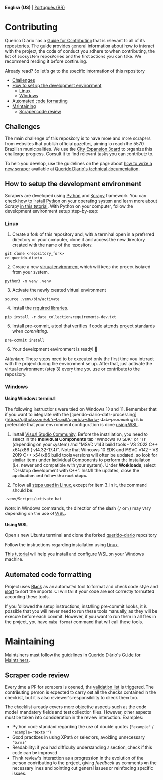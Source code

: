 **English (US)** | [Português (BR)](/docs/CONTRIBUTING.md)

# Contributing
Querido Diário has a [Guide for Contributing](https://github.com/okfn-brasil/querido-diario-comunidade/blob/main/.github/CONTRIBUTING.md#contribuindo) that is relevant to all of its repositories. The guide provides general information about how to interact with the project, the code of conduct you adhere to when contributing, the list of ecosystem repositories and the first actions you can take. We recommend reading it before continuing.

Already read? So let's go to the specific information of this repository:
- [Challenges](#challenges)
- [How to set up the development environment](#how-to-setup-the-development-environment)
    - [Linux](#linux)
    - [Windows](#windows)
- [Automated code formatting](#automated-code-formatting)
- [Maintaining](#maintaining)
    - [Scraper code review](#scraper-code-review)

## Challenges
The main challenge of this repository is to have more and more scrapers from websites that publish official gazettes, aiming to reach the 5570 Brazilian municipalities. We use the [City Expansion Board](https://github.com/orgs/okfn-brasil/projects/12/views/13) to organize this challenge progress. Consult it to find relevant tasks you can contribute to.

To help you develop, use the guidelines on the page about [how to write a new scraper](https://docs.queridodiario.ok.org.br/en/latest/writing-a-new-spider.html) available at [Querido Diario's technical documentation](https://docs.queridodiario.ok.org.br/en/latest/).

## How to setup the development environment
Scrapers are developed using [Python](https://docs.python.org/3/) and [Scrapy](https://scrapy.org) framework. You can check [how to install Python](https://www.python.org/downloads/) on your operating system and learn more about Scrapy [in this tutorial](https://docs.scrapy.org/en/latest/intro/tutorial.html). With Python on your computer, follow the development environment setup step-by-step:

### Linux
1. Create a fork of this repository and, with a terminal open in a preferred directory on your computer, clone it and access the new directory created with the name of the repository.
``` console
git clone <repository_fork>
cd querido-diario
```
2. Create a new [virtual environment](https://docs.python.org/3/library/venv.html) which will keep the project isolated from your system.
``` console
python3 -m venv .venv
```
3. Activate the newly created virtual environment
``` console
source .venv/bin/activate
```
4. Install the [required libraries](querido-diario/data_collection/requirements-dev.txt).
``` console
pip install -r data_collection/requirements-dev.txt
```
5. Install pre-commit, a tool that verifies if code attends project standards when _committing_.
``` console
pre-commit install
```
6. Your development environment is ready! :tada:

_Attention:_ These steps need to be executed only the first time you interact with the project during the environment setup. After that, just activate the virtual environment (step 3) every time you use or contribute to the repository.

### Windows
#### Using Windows terminal
The following instructions were tried on Windows 10 and 11. Remember that if you want to integrate with the [querido-diario-data-processing](https://github.com/okfn-brasil/querido-diario- data-processing) it is preferable that your environment configuration is done [using WSL](CONTRIBUTING.md#using-wsl).

1. Install [Visual Studio Community](https://visualstudio.microsoft.com/pt-br/downloads/). Before the installation, you need to select in the **Individual Components** tab "Windows 10 SDK" or "11" (depending on your system) and "MSVC v143 build tools - VS 2022 C++ x64/x86 ( v14.32-17.4)". Note that Windows 10 SDK and MSVC v142 - VS 2019 C++ x64/x86 build tools versions will often be updated, so look for similar items under Individual Components to perform the installation (i.e. newer and compatible with your system). Under **Workloads**, select “Desktop development with C++”. Install the updates, close the application and follow the next steps.

2. Follow all [steps used in Linux](#linux), except for item 3. In it, the command should be:
```console
.venv/Scripts/activate.bat
```
_Note_: In Windows commands, the direction of the slash (`/` or `\`) may vary depending on the use of [WSL](https://learn.microsoft.com/en-us/windows/wsl/about).

#### Using WSL

Open a new Ubuntu terminal and clone the forked [querido-diario](https://github.com/okfn-brasil/querido-diario) repository 

Follow the instructions regarding installation using [Linux](CONTRIBUTING.md#em-linux).

[This tutorial](https://github.com/Luisa-Coelho/qd-data-processing/blob/readme_update/wsl_windows.md) will help you install and configure WSL on your Windows machine.

## Automated code formatting
Project uses [Black](https://github.com/psf/black) as an automated tool to format and check code style and [isort](https://github.com/pycqa/isort) to sort the imports. CI will fail if your code are not correctly formatted according these tools.

If you followed the setup instructions, installing pre-commit hooks, it is possible that you will never need to run these tools manually, as they will be execute before each commit. However, if you want to run them in all files in the project, you have `make format` command that will call these tools.

# Maintaining
Maintainers must follow the guidelines in Querido Diário's [Guide for Maintainers](https://github.com/okfn-brasil/querido-diario-comunidade/blob/main/.github/CONTRIBUTING-en-US.md#maintaining).

## Scraper code review

Every time a PR for scrapers is opened, the [validation list](https://github.com/okfn-brasil/querido-diario/blob/main/.github/pull_request_template.md) is triggered. The contributing person is expected to carry out all the checks contained in the checklist, but it is also reviewer's responsibility to check them too.

The checklist already covers more objective aspects such as the code model, mandatory fields and test collection files. However, other aspects must be taken into consideration in the review interaction. Examples:

- Python code standard regarding the use of double quotes (`"example"` / `"example='texto'"`)
- Good practices in using XPath or selectors, avoiding unnecessary "turns"
- Readability: if you had difficulty understanding a section, check if this code can be improved
- Think review's interaction as a progression in the evolution of the person contributing to the project, giving *feedback* as comments on the necessary lines and pointing out general issues or reinforcing specific issues.
